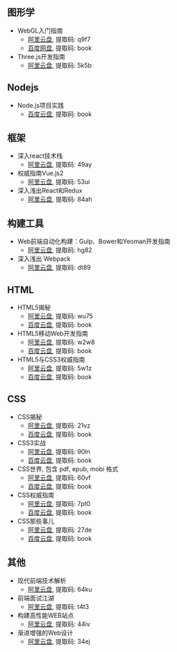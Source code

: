 ## 图形学

- WebGL入门指南
  - [阿里云盘](https://www.aliyundrive.com/s/4zaWWgG4i8V), 提取码: q9f7
  - [百度网盘](https://pan.baidu.com/s/1fPlW6ZWrbUxz6_6tn117sA), 提取码: book
- Three.js开发指南
  - [阿里云盘](https://www.aliyundrive.com/s/QfGxLo8cM9L), 提取码: 5k5b

## Nodejs

- Node.js项目实践
  - [百度云盘](https://pan.baidu.com/s/1dMBSzLfle0j5Xgx2OMzUYg ), 提取码: book

## 框架

- 深入react技术栈
  - [阿里云盘](https://www.aliyundrive.com/s/R5hzkPTz4Cz), 提取码: 49ay
- 权威指南Vue.js2
  - [阿里云盘](https://www.aliyundrive.com/s/bw8yyq2YFrV), 提取码: 53ui
- 深入浅出React和Redux
  - [阿里云盘](https://www.aliyundrive.com/s/q9CfHVp6pw5), 提取码: 84ah

## 构建工具

- Web前端自动化构建：Gulp、Bower和Yeoman开发指南
  - [阿里云盘](https://www.aliyundrive.com/s/DtNsHE24TQM), 提取码: hg82
- 深入浅出 Webpack
  - [阿里云盘](https://www.aliyundrive.com/s/aSGq7fsq3eU), 提取码: dt89

## HTML

- HTML5揭秘
  - [阿里云盘](https://www.aliyundrive.com/s/KXtx6YaZ69K), 提取码: wu75
  - [百度云盘](https://pan.baidu.com/s/1xF0dgn4G-9sCChNb64wD4w), 提取码: book
- HTML5移动Web开发指南
  - [阿里云盘](https://www.aliyundrive.com/s/wBSdt2iern9), 提取码: w2w8
  - [百度云盘](https://pan.baidu.com/s/1AKfTOV8z169Bjjq0pz1R7w), 提取码: book
- HTML5与CSS3权威指南
  - [阿里云盘](https://www.aliyundrive.com/s/8mM3mJmD2hV), 提取码: 5w1z
  - [百度云盘](https://pan.baidu.com/s/1N7KvfKp9Kzs_gqeVqbhU6Q), 提取码: book

## CSS

- CSS揭秘
  - [阿里云盘](https://www.aliyundrive.com/s/AzzvwPbybNn), 提取码: 21vz
  - [百度云盘](https://pan.baidu.com/s/1OWqq5tBmepzqrKLnwUZ3YQ), 提取码: book
- CSS3实战
  - [阿里云盘](https://www.aliyundrive.com/s/7yQ66ji6vXv), 提取码: 90ln
  - [百度云盘](https://pan.baidu.com/s/1ZJFfGa9ocfM3c8V_snVsUQ), 提取码: book
- CSS世界, 包含 pdf, epub, mobi 格式
  - [阿里云盘](https://www.aliyundrive.com/s/2LMxQijoYet), 提取码: 60vf
  - [百度云盘](https://pan.baidu.com/s/1dz8F4Jgaqp39_faws0sIMA), 提取码: book
- CSS权威指南
  - [阿里云盘](https://www.aliyundrive.com/s/Jz9C6BxFgsR), 提取码: 7pt0
  - [百度云盘](https://pan.baidu.com/s/15a1TNqKQBv9OtlMaTJkmmg), 提取码: book
- CSS那些事儿
  - [阿里云盘](https://www.aliyundrive.com/s/t7VzUHQHpDQ), 提取码: 27de
  - [百度云盘](https://pan.baidu.com/s/1PMkZC2948Cc4DB-4xhoQrA), 提取码: book

## 其他

- 现代前端技术解析
  - [阿里云盘](https://www.aliyundrive.com/s/6EcLcDvGqrP), 提取码: 64ku
- 前端面试江湖
  - [阿里云盘](https://www.aliyundrive.com/s/t6bP8Xi5t1w), 提取码: t4t3
- 构建高性能WEB站点
  - [阿里云盘](https://www.aliyundrive.com/s/VQr43dRHJxS), 提取码: 44iv
- 渐进增强的Web设计
  - [阿里云盘](https://www.aliyundrive.com/s/WqetSi5ZPEX), 提取码: 34ej

